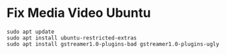 # Fix Media Video Ubuntu 
```
sudo apt update
sudo apt install ubuntu-restricted-extras
sudo apt install gstreamer1.0-plugins-bad gstreamer1.0-plugins-ugly
```
